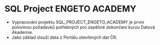 SQL Project ENGETO ACADEMY
===

- Vypracování projektu SQL_PROJECT_ENGETO_ACADEMY je první polovinou požadavků potřebných pro úspěšné dokončení kurzu Datová Akademie.
- Jako základ slouží data z Portálu otevřených dat ČR. 
